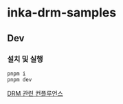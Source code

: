 # inka-drm-samples

## Dev

### 설치 및 실행
```
pnpm i
pnpm dev
```

[DRM 관련 컨플루언스](https://millietown.atlassian.net/wiki/spaces/CLT/pages/2509340708/DRM)
